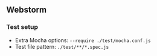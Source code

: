 ## Webstorm

### Test setup

- Extra Mocha options: `--require ./test/mocha.conf.js`
- Test file pattern: `./test/**/*.spec.js`

